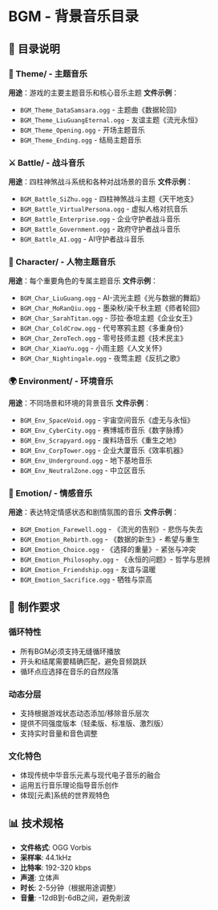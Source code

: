 # BGM - 背景音乐目录

## 🎵 目录说明

### 📁 Theme/ - 主题音乐
**用途**：游戏的主要主题音乐和核心音乐主题
**文件示例**：
- `BGM_Theme_DataSamsara.ogg` - 主题曲《数据轮回》
- `BGM_Theme_LiuGuangEternal.ogg` - 友谊主题《流光永恒》
- `BGM_Theme_Opening.ogg` - 开场主题音乐
- `BGM_Theme_Ending.ogg` - 结局主题音乐

### ⚔️ Battle/ - 战斗音乐
**用途**：四柱神煞战斗系统和各种对战场景的音乐
**文件示例**：
- `BGM_Battle_SiZhu.ogg` - 四柱神煞战斗主题《天干地支》
- `BGM_Battle_VirtualPersona.ogg` - 虚拟人格对抗音乐
- `BGM_Battle_Enterprise.ogg` - 企业守护者战斗音乐
- `BGM_Battle_Government.ogg` - 政府守护者战斗音乐
- `BGM_Battle_AI.ogg` - AI守护者战斗音乐

### 👤 Character/ - 人物主题音乐
**用途**：每个重要角色的专属主题音乐
**文件示例**：
- `BGM_Char_LiuGuang.ogg` - AI-流光主题《光与数据的舞蹈》
- `BGM_Char_MoRanQiu.ogg` - 墨染秋/染千秋主题《师者轮回》
- `BGM_Char_SarahTitan.ogg` - 莎拉·泰坦主题《企业女王》
- `BGM_Char_ColdCrow.ogg` - 代号寒鸦主题《多重身份》
- `BGM_Char_ZeroTech.ogg` - 零号技师主题《技术民主》
- `BGM_Char_XiaoYu.ogg` - 小雨主题《人文关怀》
- `BGM_Char_Nightingale.ogg` - 夜莺主题《反抗之歌》

### 🌍 Environment/ - 环境音乐
**用途**：不同场景和环境的背景音乐
**文件示例**：
- `BGM_Env_SpaceVoid.ogg` - 宇宙空间音乐《虚无与永恒》
- `BGM_Env_CyberCity.ogg` - 赛博城市音乐《数字脉搏》
- `BGM_Env_Scrapyard.ogg` - 废料场音乐《重生之地》
- `BGM_Env_CorpTower.ogg` - 企业大厦音乐《效率机器》
- `BGM_Env_Underground.ogg` - 地下基地音乐
- `BGM_Env_NeutralZone.ogg` - 中立区音乐

### 💭 Emotion/ - 情感音乐
**用途**：表达特定情感状态和剧情氛围的音乐
**文件示例**：
- `BGM_Emotion_Farewell.ogg` - 《流光的告别》- 悲伤与失去
- `BGM_Emotion_Rebirth.ogg` - 《数据的新生》- 希望与重生
- `BGM_Emotion_Choice.ogg` - 《选择的重量》- 紧张与冲突
- `BGM_Emotion_Philosophy.ogg` - 《永恒的问题》- 哲学与思辨
- `BGM_Emotion_Friendship.ogg` - 友谊与温暖
- `BGM_Emotion_Sacrifice.ogg` - 牺牲与崇高

## 🎯 制作要求

### 循环特性
- 所有BGM必须支持无缝循环播放
- 开头和结尾需要精确匹配，避免音频跳跃
- 循环点应选择在音乐的自然段落

### 动态分层
- 支持根据游戏状态动态添加/移除音乐层次
- 提供不同强度版本（轻柔版、标准版、激烈版）
- 支持实时音量和音色调整

### 文化特色
- 体现传统中华音乐元素与现代电子音乐的融合
- 运用五行音乐理论指导音乐创作
- 体现[元素]系统的世界观特色

## 📊 技术规格

- **文件格式**: OGG Vorbis
- **采样率**: 44.1kHz
- **比特率**: 192-320 kbps
- **声道**: 立体声
- **时长**: 2-5分钟（根据用途调整）
- **音量**: -12dB到-6dB之间，避免削波 
